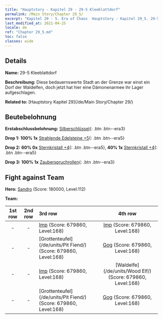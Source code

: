 ```yaml
---
title: "Hauptstory - Kapitel 29 - 29-5 Kleeblattdorf"
permalink: /Main Story/Chapter 29_5/
excerpt: "Kapitel 29 - 5. Era of Chaos  Hauptstory - Kapitel 29_5. 29-5 Kleeblattdorf"
last_modified_at: 2021-04-25
locale: de
ref: "Chapter 29_5.md"
toc: false
classes: wide
---
```


## Details

 **Name:** 29-5 Kleeblattdorf

 **Beschreibung:** Diese bedauernswerte Stadt an der Grenze war einst ein Dorf der Waldelfen, doch jetzt hat hier eine Dämonenarmee ihr Lager aufgeschlagen.

 **Related to:** [Hauptstory Kapitel 29](/de/Main Story/Chapter 29/)

## Beutebelohnung

 **Erstabschlussbelohnung:** [Silberschlüssel](/ItemsDE/con_693/){: .btn .btn--era3}

 **Drop 1:** **100% 1x** [Strahlende Edelsteine +5](/ItemsDE/mat_100/){: .btn .btn--era5}

 **Drop 2:** **60% 0x** [Sternkristall +4](/ItemsDE/mat_94/){: .btn .btn--era5}, **40% 1x** [Sternkristall +4](/ItemsDE/mat_94/){: .btn .btn--era5}

 **Drop 3:** **100% 1x** [Zauberspruchrollen](/ItemsDE/con_694/){: .btn .btn--era3}


## Fight against Team
 **Hero:** [Sandro](/de/heroes/Sandro/) (Score: 180000, Level:112)

 **Team:**


  | 1st row | 2nd row | 3rd row | 4th row |
  |:----:|:----:|:----|:----:|
  | - | - | [Imp](/de/units/Imp/) (Score: 679860, Level:168)  | [Imp](/de/units/Imp/) (Score: 679860, Level:168)  |
  | - | - | [Grottenteufel](/de/units/Pit Fiend/) (Score: 679860, Level:168)  | [Gog](/de/units/Gog/) (Score: 679860, Level:168)  |
  | - | - | [Imp](/de/units/Imp/) (Score: 679860, Level:168)  | [Waldelfe](/de/units/Wood Elf/) (Score: 679860, Level:168)  |
  | - | - | [Grottenteufel](/de/units/Pit Fiend/) (Score: 679860, Level:168)  | [Gog](/de/units/Gog/) (Score: 679860, Level:168)  |


